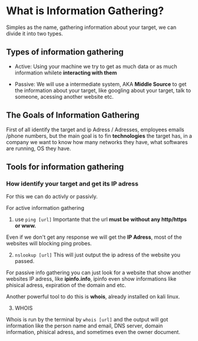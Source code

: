 # What is Information Gathering?

Simples as the name, gathering information about your target, we can divide it into two types.

## Types of information gathering

- Active: Using your machine we try to get as much data or as much information whilete **interacting with them**

- Passive: We will use a intermediate system, AKA **Middle Source** to get the information about your target, like googling about your target, talk to someone, acessing another website etc.

## The Goals of Information Gathering

First of all identify the target and ip Adress / Adresses, employees emails /phone numbers, but the main goal is to fin **technologies** the target has, in a company we want to know how many networks they have, what softwares are running, OS they have.

## Tools for information gathering

### How identify your target and get its IP adress

For this we can do activly or passivly.

For active information gathering

1. use `ping [url]`
   Importante that the url **must be without any http/https or www.**

Even if we don't get any response we will get the **IP Adress**, most of the websites will blocking ping probes.

2. `nslookup [url]`
   This will just output the ip adress of the website you passed.

For passive info gathering you can just look for a website that show another websites IP adress, like **ipinfo.info**, ipinfo even show informations like phisical adress, expiration of the domain and etc.

Another powerful tool to do this is **whois**, already installed on kali linux.

3. WHOIS

Whois is run by the terminal by `whois [url]` and the output will got information like the person name and email, DNS server, domain information, phisical adress, and sometimes even the owner document.
